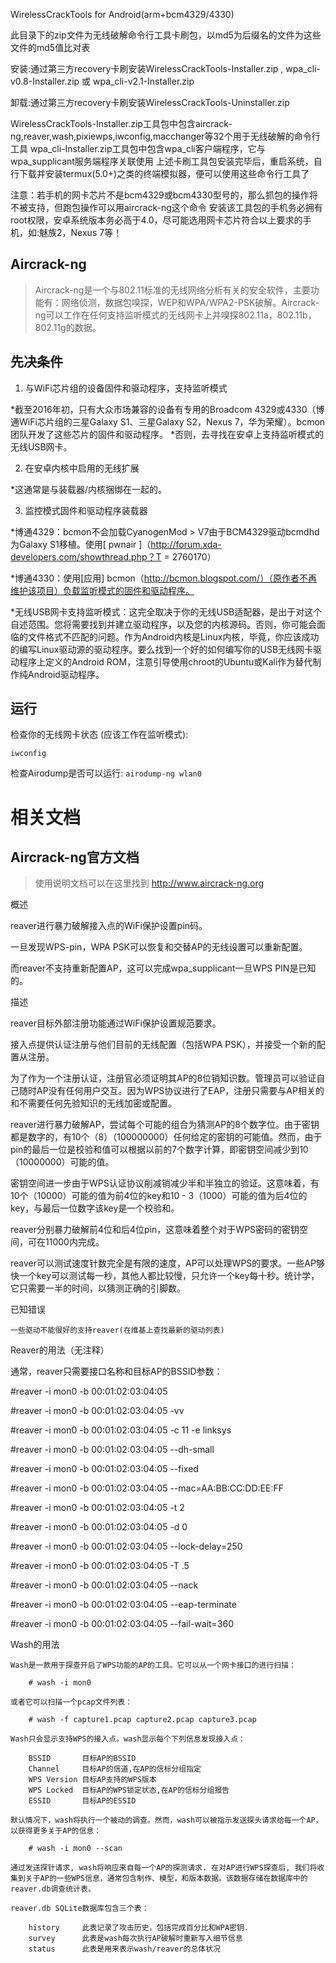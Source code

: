 WirelessCrackTools for Android(arm+bcm4329/4330)

此目录下的zip文件为无线破解命令行工具卡刷包，以md5为后缀名的文件为这些文件的md5值比对表

安装:通过第三方recovery卡刷安装WirelessCrackTools-Installer.zip , wpa_cli-v0.8-Installer.zip 或 wpa_cli-v2.1-Installer.zip

卸载:通过第三方recovery卡刷安装WirelessCrackTools-Uninstaller.zip

WirelessCrackTools-Installer.zip工具包中包含aircrack-ng,reaver,wash,pixiewps,iwconfig,macchanger等32个用于无线破解的命令行工具
wpa_cli-Installer.zip工具包中包含wpa_cli客户端程序，它与wpa_supplicant服务端程序关联使用
上述卡刷工具包安装完毕后，重启系统，自行下载并安装termux(5.0+)之类的终端模拟器，便可以使用这些命令行工具了

注意：若手机的网卡芯片不是bcm4329或bcm4330型号的，那么抓包的操作将不被支持，但跑包操作可以用aircrack-ng这个命令
安装该工具包的手机务必拥有root权限，安卓系统版本务必高于4.0，尽可能选用网卡芯片符合以上要求的手机，如:魅族2，Nexus 7等！

## Aircrack-ng
> Aircrack-ng是一个与802.11标准的无线网络分析有关的安全软件，主要功能有：网络侦测，数据包嗅探，WEP和WPA/WPA2-PSK破解。Aircrack-ng可以工作在任何支持监听模式的无线网卡上并嗅探802.11a，802.11b，802.11g的数据。

## 先决条件

 1. 与WiFi芯片组的设备固件和驱动程序，支持监听模式

*截至2016年初，只有大众市场兼容的设备有专用的Broadcom 4329或4330（博通WiFi芯片组的三星Galaxy S1、三星Galaxy S2，Nexus 7，华为荣耀）。bcmon团队开发了这些芯片的固件和驱动程序。
*否则，去寻找在安卓上支持监听模式的无线USB网卡。

2. 在安卓内核中启用的无线扩展

*这通常是与装载器/内核捆绑在一起的。

3. 监控模式固件和驱动程序装载器

*博通4329：bcmon不会加载CyanogenMod > V7由于BCM4329驱动bcmdhd为Galaxy S1移植。使用[ pwnair ]（http://forum.xda-developers.com/showthread.php？T = 2760170）

*博通4330：使用[应用] bcmon（http://bcmon.blogspot.com/）（原作者不再维护该项目）负载监听模式的固件和驱动程序。

*无线USB网卡支持监听模式：这完全取决于你的无线USB适配器，是出于对这个自述范围。您将需要找到并建立驱动程序，以及您的内核源码。否则，你可能会面临的文件格式不匹配的问题。作为Android内核是Linux内核，毕竟，你应该成功的编写Linux驱动源的驱动程序。要么找到一个好的如何编写你的USB无线网卡驱动程序上定义的Android ROM，注意引导使用chroot的Ubuntu或Kali作为替代制作纯Android驱动程序。

## 运行

检查你的无线网卡状态 (应该工作在监听模式):
```
iwconfig
```

检查Airodump是否可以运行:
    `airodump-ng wlan0`

# 相关文档

## Aircrack-ng官方文档
> 使用说明文档可以在这里找到 http://www.aircrack-ng.org

概述

reaver进行暴力破解接入点的WiFi保护设置pin码。

一旦发现WPS-pin，WPA PSK可以恢复和交替AP的无线设置可以重新配置。

而reaver不支持重新配置AP，这可以完成wpa_supplicant一旦WPS PIN是已知的。

描述

reaver目标外部注册功能通过WiFi保护设置规范要求。

接入点提供认证注册与他们目前的无线配置（包括WPA PSK），并接受一个新的配置从注册。

为了作为一个注册认证，注册官必须证明其AP的8位销知识数。管理员可以验证自己随时AP没有任何用户交互。因为WPS协议进行了EAP，注册只需要与AP相关的和不需要任何先验知识的无线加密或配置。

reaver进行暴力破解AP，尝试每个可能的组合为猜测AP的8个数字位。由于密钥都是数字的，有10个（8）（100000000）任何给定的密钥的可能值。然而，由于pin的最后一位是校验和值可以根据以前的7个数字计算，即密钥空间减少到10（10000000）可能的值。

密钥空间进一步由于WPS认证协议削减销减少半和半独立的验证。这意味着，有10个（10000）可能的值为前4位的key和10 - 3（1000）可能的值为后4位的key，与最后一位数字该key是一个校验和。

reaver分别暴力破解前4位和后4位pin，这意味着整个对于WPS密码的密钥空间，可在11000内完成。

reaver可以测试速度针数完全是有限的速度，AP可以处理WPS的要求。一些AP够快一个key可以测试每一秒，其他人都比较慢，只允许一个key每十秒。统计学，它只需要一半的时间，以猜测正确的引脚数。

已知错误

	一些驱动不能很好的支持reaver(在维基上查找最新的驱动列表)

Reaver的用法（无注释）

通常，reaver只需要接口名称和目标AP的BSSID参数：

#reaver -i mon0 -b 00:01:02:03:04:05

#reaver -i mon0 -b 00:01:02:03:04:05 -vv

#reaver -i mon0 -b 00:01:02:03:04:05 -c 11 -e linksys

#reaver -i mon0 -b 00:01:02:03:04:05 --dh-small

#reaver -i mon0 -b 00:01:02:03:04:05 --fixed

#reaver -i mon0 -b 00:01:02:03:04:05 --mac=AA:BB:CC:DD:EE:FF

#reaver -i mon0 -b 00:01:02:03:04:05 -t 2

#reaver -i mon0 -b 00:01:02:03:04:05 -d 0

#reaver -i mon0 -b 00:01:02:03:04:05 --lock-delay=250

#reaver -i mon0 -b 00:01:02:03:04:05 -T .5

#reaver -i mon0 -b 00:01:02:03:04:05 --nack

#reaver -i mon0 -b 00:01:02:03:04:05 --eap-terminate

#reaver -i mon0 -b 00:01:02:03:04:05 --fail-wait=360

Wash的用法

	Wash是一款用于探查开启了WPS功能的AP的工具。它可以从一个网卡接口的进行扫描： 

		# wash -i mon0 

	或者它可以扫描一个pcap文件列表：

		# wash -f capture1.pcap capture2.pcap capture3.pcap

	Wash只会显示支持WPS的接入点。wash显示每个下列信息发现接入点：

		BSSID		目标AP的BSSID 
		Channel		目标AP的信道,在AP的信标分组指定
		WPS Version	目标AP支持的WPS版本
		WPS Locked	目标AP的WPS锁定状态,在AP的信标分组报告
		ESSID		目标AP的ESSID 

	默认情况下，wash将执行一个被动的调查。然而，wash可以被指示发送探头请求给每一个AP，以获得更多关于AP的信息：

		# wash -i mon0 --scan

	通过发送探针请求, wash将响应来自每一个AP的探测请求. 在对AP进行WPS探查后, 我们将收集到关于AP的一些WPS信息，通常包含制作、模型，和版本数据。该数据存储在数据库中的reaver.db调查统计表。

	reaver.db SQLite数据库包含三个表：

		history		此表记录了攻击历史，包括完成百分比和WPA密钥.
		survey		此表是wash每次执行AP破解时重新写入细节信息
		status		此表是用来表示wash/reaver的总体状况
